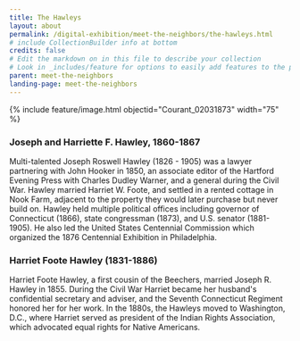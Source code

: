```yaml
---
title: The Hawleys
layout: about
permalink: /digital-exhibition/meet-the-neighbors/the-hawleys.html
# include CollectionBuilder info at bottom
credits: false
# Edit the markdown on in this file to describe your collection
# Look in _includes/feature for options to easily add features to the page
parent: meet-the-neighbors
landing-page: meet-the-neighbors
---
```


{% include feature/image.html objectid="Courant_02031873" width="75" %}

### Joseph and Harriette F. Hawley, 1860-1867 
Multi-talented Joseph Roswell Hawley (1826 - 1905) was a lawyer partnering with John Hooker in 1850, an associate editor of the Hartford Evening Press with Charles Dudley Warner, and a general during the Civil War. Hawley married Harriet W. Foote, and settled in a rented cottage in Nook Farm, adjacent to the property they would later purchase but never build on. Hawley held multiple political offices including governor of Connecticut (1866), state congressman (1873), and U.S. senator (1881-1905). He also led the United States Centennial Commission which organized the 1876 Centennial Exhibition in Philadelphia. 
 
### Harriet Foote Hawley (1831-1886) 
Harriet Foote Hawley, a first cousin of the Beechers, married Joseph R. Hawley in 1855. During the Civil War Harriet became her husband's confidential secretary and adviser, and the Seventh Connecticut Regiment honored her for her work. In the 1880s, the Hawleys moved to Washington, D.C., where Harriet served as president of the Indian Rights Association, which advocated equal rights for Native Americans. 
